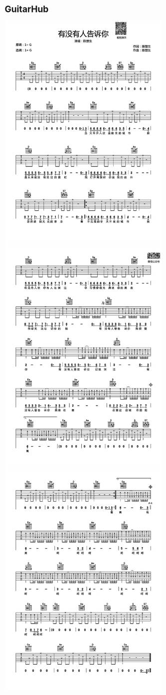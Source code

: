 # GuitarHub

![陈楚生《有没有人告诉你》吉他谱_G调高清版_0](./陈楚生《有没有人告诉你》吉他谱_G调高清版_0.jpg)
![陈楚生《有没有人告诉你》吉他谱_G调高清版_1](./陈楚生《有没有人告诉你》吉他谱_G调高清版_1.jpg)
![陈楚生《有没有人告诉你》吉他谱_G调高清版_2](./陈楚生《有没有人告诉你》吉他谱_G调高清版_2.jpg)
